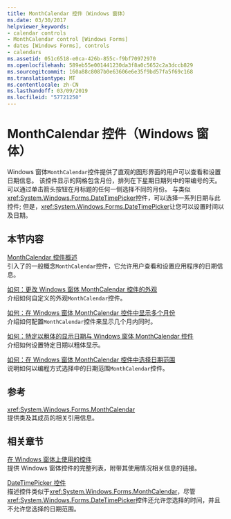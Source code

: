 ```yaml
---
title: MonthCalendar 控件（Windows 窗体）
ms.date: 03/30/2017
helpviewer_keywords:
- calendar controls
- MonthCalendar control [Windows Forms]
- dates [Windows Forms], controls
- calendars
ms.assetid: 051c6518-e0ca-426b-855c-f9bf70972970
ms.openlocfilehash: 589eb55e001441230da3f8a0c5652c2a3dccb829
ms.sourcegitcommit: 160a88c8087b0e63606e6e35f9bd57fa5f69c168
ms.translationtype: MT
ms.contentlocale: zh-CN
ms.lasthandoff: 03/09/2019
ms.locfileid: "57721250"
---
```

# <a name="monthcalendar-control-windows-forms"></a>MonthCalendar 控件（Windows 窗体）
Windows 窗体`MonthCalendar`控件提供了直观的图形界面的用户可以查看和设置日期信息。 该控件显示的网格包含月份，排列在下星期日期列中的带编号的天。 可以通过单击箭头按钮在月标题的任何一侧选择不同的月份。 与类似<xref:System.Windows.Forms.DateTimePicker>控件，可以选择一系列日期与此控件; 但是，<xref:System.Windows.Forms.DateTimePicker>让您可以设置时间以及日期。  
  
## <a name="in-this-section"></a>本节内容  
 [MonthCalendar 控件概述](monthcalendar-control-overview-windows-forms.md)  
 引入了的一般概念`MonthCalendar`控件，它允许用户查看和设置应用程序的日期信息。  
  
 [如何：更改 Windows 窗体 MonthCalendar 控件的外观](how-to-change-monthcalendar-control-appearance.md)  
 介绍如何自定义的外观`MonthCalendar`控件。  
  
 [如何：在 Windows 窗体 MonthCalendar 控件中显示多个月份](display-more-than-one-month-wf-monthcalendar-control.md)  
 介绍如何配置`MonthCalendar`控件来显示几个月内同时。  
  
 [如何：特定以粗体的显示日期与 Windows 窗体 MonthCalendar 控件](display-specific-days-in-bold-with-wf-monthcalendar-control.md)  
 介绍如何设置特定日期以粗体显示。  
  
 [如何：在 Windows 窗体 MonthCalendar 控件中选择日期范围](how-to-select-a-range-of-dates-in-the-windows-forms-monthcalendar-control.md)  
 说明如何以编程方式选择中的日期范围`MonthCalendar`控件。  
  
## <a name="reference"></a>参考  
 <xref:System.Windows.Forms.MonthCalendar>  
 提供类及其成员的相关引用信息。  
  
## <a name="related-sections"></a>相关章节  
 [在 Windows 窗体上使用的控件](controls-to-use-on-windows-forms.md)  
 提供 Windows 窗体控件的完整列表，附带其使用情况相关信息的链接。  
  
 [DateTimePicker 控件](datetimepicker-control-windows-forms.md)  
 描述控件类似于<xref:System.Windows.Forms.MonthCalendar>，尽管<xref:System.Windows.Forms.DateTimePicker>控件还允许您选择的时间，并且不允许您选择的日期范围。
